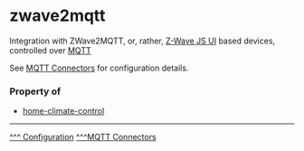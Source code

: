 zwave2mqtt
==

Integration with ZWave2MQTT, or, rather, [Z-Wave JS UI](https://github.com/zwave-js/zwave-js-ui) based devices, controlled over [MQTT](https://mqtt.org/)

See [MQTT Connectors](./mqtt.md) for configuration details.

### Property of
* [home-climate-control](./home-climate-control.md)

---
[^^^ Configuration](./index.md)
[^^^MQTT Connectors](./mqtt.md)
